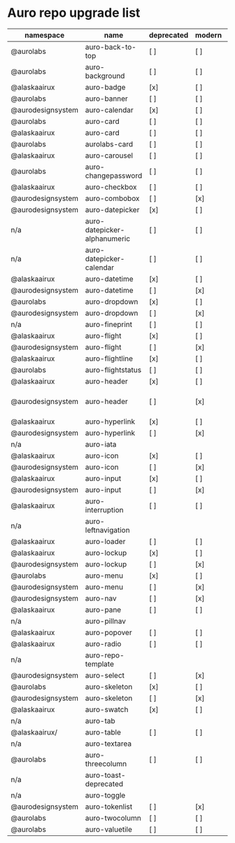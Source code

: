 # Auro repo upgrade list

|namespace|name|deprecated|modern|Ref|Tests
|---|---|---|---|---|---
|@aurolabs|auro-back-to-top|[ ]|[ ]|[back-to-top](https://www.npmjs.com/package/@aurolabs/auro-back-to-top)|[ ]
|@aurolabs|auro-background|[ ]|[ ]|[background](https://www.npmjs.com/package/@aurolabs/auro-background)|[ ]
|@alaskaairux|auro-badge|[x]|[ ]|[badge](https://www.npmjs.com/package/@alaskaairux/auro-badge)|n/a
|@aurolabs|auro-banner  |[ ]|[ ]|[banner](https://www.npmjs.com/package/@aurolabs/auro-banner)|[ ]
|@aurodesignsystem|auro-calendar|[x]|[ ]|[calendar](https://www.npmjs.com/package/@aurodesignsystem/auro-calendar)|[x]
|@aurolabs|auro-card|[ ]|[ ]|[card](https://www.npmjs.com/package/@aurolabs/auro-card)|[ ]
|@alaskaairux|auro-card  |[ ]|[ ]|[card](https://www.npmjs.com/package/@alaskaairux/auro-card)|[ ]
|@aurolabs|aurolabs-card|[ ]|[ ]|[aurolabs-card](https://www.npmjs.com/package/@aurolabs/aurolabs-card)|[ ]
|@alaskaairux|auro-carousel  |[ ]|[ ]|[carousel](https://www.npmjs.com/package/@alaskaairux/auro-carousel)|[ ]
|@aurolabs|auro-changepassword|[ ]|[ ]|[changepassword](https://www.npmjs.com/package/@aurolabs/auro-changepassword)|[ ]
|@alaskaairux|auro-checkbox  |[ ]|[ ]|[checkbox](https://www.npmjs.com/package/@alaskaairux/auro-checkbox)|[ ]
|@aurodesignsystem|auro-combobox|[ ]|[x]  |[combobox](https://www.npmjs.com/package/@aurodesignsystem/auro-combobox)|[x]
|@aurodesignsystem|auro-datepicker|[x]|[ ]|[datepicker](https://www.npmjs.com/package/@aurodesignsystem/auro-datepicker)|[x]
|n/a|auro-datepicker-alphanumeric|[ ]|[ ]|
|n/a|auro-datepicker-calendar|[ ]|[ ]|
|@alaskaairux|auro-datetime|[x]|[ ]|[datetime](https://www.npmjs.com/package/@alaskaairux/auro-datetime)|n/a
|@aurodesignsystem|auro-datetime|[ ]|[x]|[datetime](https://www.npmjs.com/package/@aurodesignsystem/auro-datetime)|[x]
|@aurolabs|auro-dropdown|[x]|[ ]|[dropdown](https://www.npmjs.com/package/@aurolabs/auro-dropdown)|n/a
|@aurodesignsystem|auro-dropdown|[ ]|[x] |[dropdown](https://www.npmjs.com/package/@aurodesignsystem/auro-dropdown)|[x]
|n/a|auro-fineprint|[ ]|[ ]|
|@alaskaairux|auro-flight|[x]|[ ]|[flight](https://www.npmjs.com/package/@alaskaairux/auro-flight)|[ ]
|@aurodesignsystem|auro-flight|[ ]|[x]|[flight](https://www.npmjs.com/package/@aurodesignsystem/auro-flight)|[ ]
|@alaskaairux|auro-flightline|[x]|[ ]|[flightline](https://www.npmjs.com/package/@alaskaairux/auro-flightline)|[ ]
|@aurolabs|auro-flightstatus  |[ ]|[ ]|[flightstatus](https://www.npmjs.com/package/@aurolabs/auro-flightstatus)|[ ]
|@alaskaairux|auro-header|[x]|[ ]|[header](https://www.npmjs.com/package/@alaskaairux/auro-header)|[ ]
|@aurodesignsystem|auro-header|[ ]|[x]  |[header](https://www.npmjs.com/package/@aurodesignsystem/auro-header|)|[ ]
|@alaskaairux|auro-hyperlink |[x]|[ ]|[hyperlink](https://www.npmjs.com/package/@alaskaairux/auro-hyperlink)|[ ]
|@aurodesignsystem|auro-hyperlink|[ ]|[x]  |[hyperlink](https://www.npmjs.com/package/@aurodesignsystem/auro-hyperlink)|[ ]
|n/a|auro-iata
|@alaskaairux|auro-icon  |[x]|[ ]|[icon](https://www.npmjs.com/package/@alaskaairux/auro-icon)|[ ]
|@aurodesignsystem|auro-icon|[ ]|[x] |[icon](https://www.npmjs.com/package/@aurodesignsystem/auro-icon)|[ ]
|@alaskaairux|auro-input|[x] |[ ]|[input](https://www.npmjs.com/package/@alaskaairux/auro-input)|[ ]
|@aurodesignsystem|auro-input|[ ]|[x] |[input](https://www.npmjs.com/package/@aurodesignsystem/auro-input)|[ ]  
|@alaskaairux|auro-interruption  |[ ]|[ ]|[interruption](https://www.npmjs.com/package/@alaskaairux/auro-interruption)|[ ]
|n/a|auro-leftnavigation
|@alaskaairux|auro-loader  |[ ]|[ ]|[loader](https://www.npmjs.com/package/@alaskaairux/auro-loader)|[ ]
|@alaskaairux|auro-lockup |[x]|[ ]|[lockup](https://www.npmjs.com/package/@alaskaairux/auro-lockup)|[ ]
|@aurodesignsystem|auro-lockup|[ ]|[x]  |[lockup](https://www.npmjs.com/package/@aurodesignsystem/auro-lockup)|[ ]
|@aurolabs|auro-menu|[x]|[ ]|[menu](https://www.npmjs.com/package/@aurolabs/auro-menu)|[ ]
|@aurodesignsystem|auro-menu |[ ]|[x] |[menu](https://www.npmjs.com/package/@aurodesignsystem/auro-menu)|[ ]
|@aurodesignsystem|auro-nav  |[ ]|[x] |[nav](https://www.npmjs.com/package/@aurodesignsystem/auro-nav)|[ ]
|@alaskaairux|auro-pane  |[ ]|[ ]|[pane](https://www.npmjs.com/package/@alaskaairux/auro-pane)|[ ]
|n/a|auro-pillnav
|@alaskaairux|auro-popover  |[ ]|[ ]|[popover](https://www.npmjs.com/package/@alaskaairux/auro-popover)|[ ]
|@alaskaairux|auro-radio  |[ ]|[ ]|[radio](https://www.npmjs.com/package/@alaskaairux/auro-radio)|[ ]
|n/a|auro-repo-template
|@aurodesignsystem|auro-select |[ ]|[x] |[select](https://www.npmjs.com/package/@aurodesignsystem/auro-select)|[ ]
|@aurolabs|auro-skeleton|[x]|[ ]|[skeleton](https://www.npmjs.com/package/@aurolabs/auro-skeleton)|[ ]
|@aurodesignsystem|auro-skeleton  |[ ]|[x]|[skeleton](https://www.npmjs.com/package/@aurodesignsystem/auro-skeleton)|[ ]
|@alaskaairux|auro-swatch  |[x]|[ ]|[swatch](https://www.npmjs.com/package/@alaskaairux/auro-swatch)|[ ]
|n/a|auro-tab
|@alaskaairux/|auro-table  |[ ]|[ ]|[table](https://www.npmjs.com/package/@alaskaairux/auro-table)|[ ]
|n/a|auro-textarea
|@aurolabs|auro-threecolumn|[ ]|[ ]|[threecolumn](https://www.npmjs.com/package/@aurolabs/auro-threecolumn)|[ ]
|n/a|auro-toast-deprecated
|n/a|auro-toggle
|@aurodesignsystem|auro-tokenlist|[ ]|[x]|[tokenlist](https://www.npmjs.com/package/@aurodesignsystem/auro-tokenlist)|[ ]
|@aurolabs|auro-twocolumn|[ ]|[ ]|[twocolumn](https://www.npmjs.com/package/@aurolabs/auro-twocolumn)|[ ]
|@aurolabs|auro-valuetile|[ ]|[ ]|[valuetile](https://www.npmjs.com/package/@aurolabs/auro-valuetile)|[ ]
